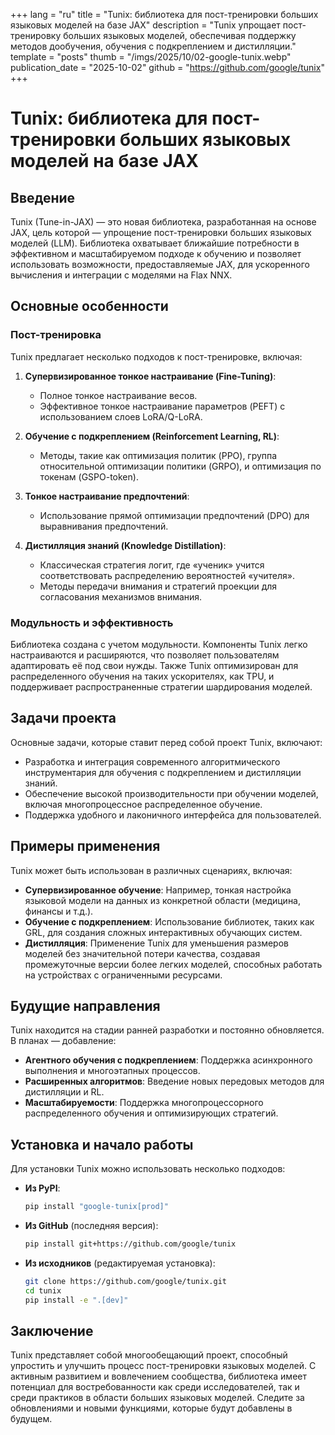 +++
lang = "ru"
title = "Tunix: библиотека для пост-тренировки больших языковых моделей на базе JAX"
description = "Tunix упрощает пост-тренировку больших языковых моделей, обеспечивая поддержку методов дообучения, обучения с подкреплением и дистилляции."
template = "posts"
thumb = "/imgs/2025/10/02-google-tunix.webp"
publication_date = "2025-10-02"
github = "https://github.com/google/tunix"
+++

# Tunix: библиотека для пост-тренировки больших языковых моделей на базе JAX

## Введение

Tunix (Tune-in-JAX) — это новая библиотека, разработанная на основе JAX, цель которой — упрощение пост-тренировки больших языковых моделей (LLM). Библиотека охватывает ближайшие потребности в эффективном и масштабируемом подходе к обучению и позволяет использовать возможности, предоставляемые JAX, для ускоренного вычисления и интеграции с моделями на Flax NNX.

## Основные особенности

### Пост-тренировка

Tunix предлагает несколько подходов к пост-тренировке, включая:

1. **Супервизированное тонкое настраивание (Fine-Tuning)**:
   - Полное тонкое настраивание весов.
   - Эффективное тонкое настраивание параметров (PEFT) с использованием слоев LoRA/Q-LoRA.
   
2. **Обучение с подкреплением (Reinforcement Learning, RL)**:
   - Методы, такие как оптимизация политик (PPO), группа относительной оптимизации политики (GRPO), и оптимизация по токенам (GSPO-token).

3. **Тонкое настраивание предпочтений**:
   - Использование прямой оптимизации предпочтений (DPO) для выравнивания предпочтений.

4. **Дистилляция знаний (Knowledge Distillation)**:
   - Классическая стратегия логит, где «ученик» учится соответствовать распределению вероятностей «учителя».
   - Методы передачи внимания и стратегий проекции для согласования механизмов внимания.

### Модульность и эффективность

Библиотека создана с учетом модульности. Компоненты Tunix легко настраиваются и расширяются, что позволяет пользователям адаптировать её под свои нужды. Также Tunix оптимизирован для распределенного обучения на таких ускорителях, как TPU, и поддерживает распространенные стратегии шардирования моделей.

## Задачи проекта

Основные задачи, которые ставит перед собой проект Tunix, включают:

- Разработка и интеграция современного алгоритмического инструментария для обучения с подкреплением и дистилляции знаний.
- Обеспечение высокой производительности при обучении моделей, включая многопроцессное распределенное обучение.
- Поддержка удобного и лаконичного интерфейса для пользователей.

## Примеры применения

Tunix может быть использован в различных сценариях, включая:

- **Супервизированное обучение**: Например, тонкая настройка языковой модели на данных из конкретной области (медицина, финансы и т.д.).
- **Обучение с подкреплением**: Использование библиотек, таких как GRL, для создания сложных интерактивных обучающих систем.
- **Дистилляция**: Применение Tunix для уменьшения размеров моделей без значительной потери качества, создавая промежуточные версии более легких моделей, способных работать на устройствах с ограниченными ресурсами.

## Будущие направления

Tunix находится на стадии ранней разработки и постоянно обновляется. В планах — добавление:

- **Агентного обучения с подкреплением**: Поддержка асинхронного выполнения и многоэтапных процессов.
- **Расширенных алгоритмов**: Введение новых передовых методов для дистилляции и RL.
- **Масштабируемости**: Поддержка многопроцессорного распределенного обучения и оптимизирующих стратегий.

## Установка и начало работы

Для установки Tunix можно использовать несколько подходов:

- **Из PyPI**:

  ```bash
  pip install "google-tunix[prod]"
  ```

- **Из GitHub** (последняя версия):

  ```bash
  pip install git+https://github.com/google/tunix
  ```

- **Из исходников** (редактируемая установка):

  ```bash
  git clone https://github.com/google/tunix.git
  cd tunix
  pip install -e ".[dev]"
  ```

## Заключение

Tunix представляет собой многообещающий проект, способный упростить и улучшить процесс пост-тренировки языковых моделей. С активным развитием и вовлечением сообщества, библиотека имеет потенциал для востребованности как среди исследователей, так и среди практиков в области больших языковых моделей. Следите за обновлениями и новыми функциями, которые будут добавлены в будущем.